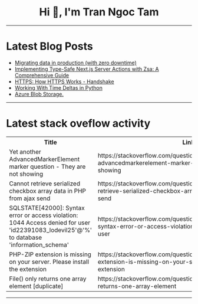 <h1 align="center">Hi 👋, I'm Tran Ngoc Tam</h1>

---

# Latest Blog Posts 
<!-- BLOG-POST-LIST:START -->
- [Migrating data in production &lpar;with zero downtime&rpar;](https://dev.to/bjorndcode/migrating-data-in-production-with-zero-downtime-29lm)
- [Implementing Type-Safe Next.js Server Actions with Zsa: A Comprehensive Guide](https://dev.to/vyan/implementing-type-safe-nextjs-server-actions-with-zsa-a-comprehensive-guide-25bn)
- [HTTPS: How HTTPS Works - Handshake](https://dev.to/zeeshanali0704/https-how-https-works-handshake-1mjo)
- [Working With Time Deltas in Python](https://dev.to/labex/working-with-time-deltas-in-python-ml4)
- [Azure Blob Storage.](https://dev.to/tojumercy1/azure-blob-storage-1gm8)
<!-- BLOG-POST-LIST:END -->

---

# Latest stack oveflow activity
<table>
  <tr><th>Title</th><th>Link</th></tr>
  <!-- STACKOVERFLOW:START --><tr><td>Yet another AdvancedMarkerElement marker question - They are not showing</td><td>https://stackoverflow.com/questions/78699703/yet-another-advancedmarkerelement-marker-question-they-are-not-showing</td></tr><tr><td>Cannot retrieve serialized checkbox array data in PHP from ajax send</td><td>https://stackoverflow.com/questions/78699658/cannot-retrieve-serialized-checkbox-array-data-in-php-from-ajax-send</td></tr><tr><td>SQLSTATE[42000]: Syntax error or access violation: 1044 Access denied for user &#39;id22391083_lodevil25&#39;@&#39;%&#39; to database &#39;information_schema&#39;</td><td>https://stackoverflow.com/questions/78699582/sqlstate42000-syntax-error-or-access-violation-1044-access-denied-for-user</td></tr><tr><td>PHP-ZIP extension is missing on your server. Please install the extension</td><td>https://stackoverflow.com/questions/78699550/php-zip-extension-is-missing-on-your-server-please-install-the-extension</td></tr><tr><td>File&lpar;&rpar; only returns one array element [duplicate]</td><td>https://stackoverflow.com/questions/78699538/file-only-returns-one-array-element</td></tr><!-- STACKOVERFLOW:END -->
</table>

---


